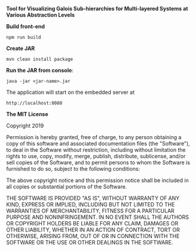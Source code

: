 **Tool for Visualizing Galois Sub-hierarchies for Multi-layered Systems at Various Abstraction Levels**


**Build front-end**

    npm run build


**Create JAR**

    mvn clean install package

**Run the JAR from console**:

    java -jar <jar-name>.jar
    
The application will start on the embedded server at 

    http://localhost:8080
    
    
**The MIT License**

Copyright 2019

Permission is hereby granted, free of charge, to any person obtaining a copy of this software and associated documentation files (the "Software"), to deal in the Software without restriction, including without limitation the rights to use, copy, modify, merge, publish, distribute, sublicense, and/or sell copies of the Software, and to permit persons to whom the Software is furnished to do so, subject to the following conditions:

The above copyright notice and this permission notice shall be included in all copies or substantial portions of the Software.

THE SOFTWARE IS PROVIDED "AS IS", WITHOUT WARRANTY OF ANY KIND, EXPRESS OR IMPLIED, INCLUDING BUT NOT LIMITED TO THE WARRANTIES OF MERCHANTABILITY, FITNESS FOR A PARTICULAR PURPOSE AND NONINFRINGEMENT. IN NO EVENT SHALL THE AUTHORS OR COPYRIGHT HOLDERS BE LIABLE FOR ANY CLAIM, DAMAGES OR OTHER LIABILITY, WHETHER IN AN ACTION OF CONTRACT, TORT OR OTHERWISE, ARISING FROM, OUT OF OR IN CONNECTION WITH THE SOFTWARE OR THE USE OR OTHER DEALINGS IN THE SOFTWARE.